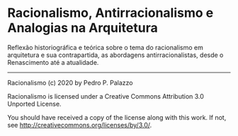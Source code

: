 # Racionalismo, Antirracionalismo e Analogias na Arquitetura

Reflexão historiográfica e teórica sobre o tema do racionalismo em
arquitetura e sua contrapartida, as abordagens antirracionalistas, desde
o Renascimento até a atualidade.

* * * *

 Racionalismo (c) 2020 by Pedro P. Palazzo
 
 Racionalismo is licensed under a
 Creative Commons Attribution 3.0 Unported License.
 
 You should have received a copy of the license along with this
 work.  If not, see <http://creativecommons.org/licenses/by/3.0/>.
